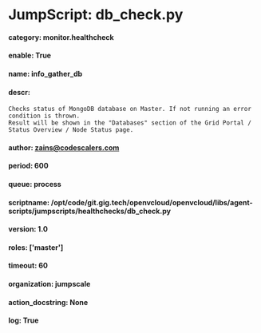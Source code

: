 
# JumpScript: db_check.py
        
#### category: monitor.healthcheck
#### enable: True
#### name: info_gather_db
#### descr: 
```
Checks status of MongoDB database on Master. If not running an error condition is thrown.
Result will be shown in the "Databases" section of the Grid Portal / Status Overview / Node Status page.

```
#### author: zains@codescalers.com
#### period: 600
#### queue: process
#### scriptname: /opt/code/git.gig.tech/openvcloud/openvcloud/libs/agent-scripts/jumpscripts/healthchecks/db_check.py
#### version: 1.0
#### roles: ['master']
#### timeout: 60
#### organization: jumpscale
#### action_docstring: None
#### log: True